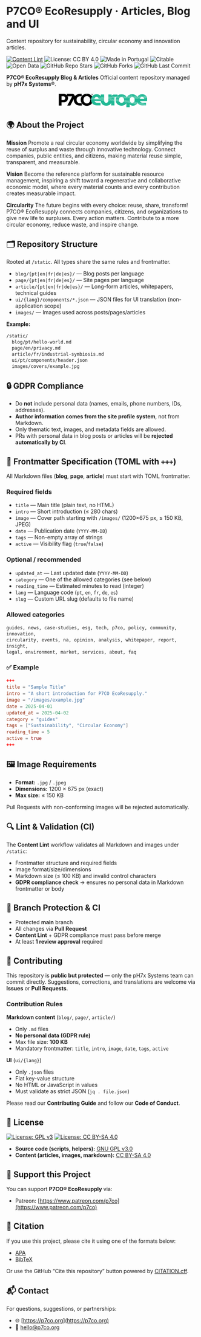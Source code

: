 # P7CO® EcoResupply · Articles, Blog and UI

Content repository for sustainability, circular economy and innovation articles.

[![Content Lint](https://github.com/jtlivio/P7CO/actions/workflows/content-lint.yml/badge.svg)](https://github.com/jtlivio/P7CO/actions/workflows/content-lint.yml) ![License: CC BY 4.0](https://img.shields.io/badge/license-CC--BY--4.0-green) ![Made in Portugal](https://img.shields.io/badge/made%20in-Portugal-red) ![Citable](https://img.shields.io/badge/citable-yes-blue) ![Open Data](https://img.shields.io/badge/open--data-verified-brightgreen) ![GitHub Repo Stars](https://img.shields.io/github/stars/jtlivio/P7CO?style=social) ![GitHub Forks](https://img.shields.io/github/forks/jtlivio/P7CO?style=social) ![GitHub Last Commit](https://img.shields.io/github/last-commit/jtlivio/P7CO)

**P7CO® EcoResupply Blog & Articles**
Official content repository managed by **pH7x Systems®**.

<p align="center">
  <img src="static/images/p7co.png" alt="P7CO® EcoResupply Logo" width="240"/>
</p>

## 🌍 About the Project

**Mission**
Promote a real circular economy worldwide by simplifying the reuse of surplus and waste through innovative technology. Connect companies, public entities, and citizens, making material reuse simple, transparent, and measurable.

**Vision**
Become the reference platform for sustainable resource management, inspiring a shift toward a regenerative and collaborative economic model, where every material counts and every contribution creates measurable impact.

**Circularity**
The future begins with every choice: reuse, share, transform! P7CO® EcoResupply connects companies, citizens, and organizations to give new life to surpluses. Every action matters. Contribute to a more circular economy, reduce waste, and inspire change.

## 🗂️ Repository Structure

Rooted at `/static`. All types share the same rules and frontmatter.

* `blog/{pt|en|fr|de|es}/` — Blog posts per language
* `page/{pt|en|fr|de|es}/` — Site pages per language
* `article/{pt|en|fr|de|es}/` — Long-form articles, whitepapers, technical guides
* `ui/{lang}/components/*.json` — JSON files for UI translation (non-application scope)
* `images/` — Images used across posts/pages/articles

**Example:**

```
/static/
  blog/pt/hello-world.md
  page/en/privacy.md
  article/fr/industrial-symbiosis.md
  ui/pt/components/header.json
  images/covers/example.jpg
```

## 🔒 GDPR Compliance

* Do **not** include personal data (names, emails, phone numbers, IDs, addresses).
* **Author information comes from the site profile system**, not from Markdown.
* Only thematic text, images, and metadata fields are allowed.
* PRs with personal data in blog posts or articles will be **rejected automatically by CI**.

## 📌 Frontmatter Specification (TOML with `+++`)

All Markdown files (**blog**, **page**, **article**) must start with TOML frontmatter.

### Required fields

* `title` — Main title (plain text, no HTML)
* `intro` — Short introduction (≤ 280 chars)
* `image` — Cover path starting with `/images/` (1200×675 px, ≤ 150 KB, JPEG)
* `date` — Publication date (`YYYY-MM-DD`)
* `tags` — Non-empty array of strings
* `active` — Visibility flag (`true`/`false`)

### Optional / recommended

* `updated_at` — Last updated date (`YYYY-MM-DD`)
* `category` — One of the allowed categories (see below)
* `reading_time` — Estimated minutes to read (integer)
* `lang` — Language code (`pt`, `en`, `fr`, `de`, `es`)
* `slug` — Custom URL slug (defaults to file name)

### Allowed categories

```
guides, news, case-studies, esg, tech, p7co, policy, community, innovation,
circularity, events, na, opinion, analysis, whitepaper, report, insight,
legal, environment, market, services, about, faq
```

### ✅ Example

```toml
+++
title = "Sample Title"
intro = "A short introduction for P7CO EcoResupply."
image = "/images/example.jpg"
date = 2025-04-01
updated_at = 2025-04-02
category = "guides"
tags = ["Sustainability", "Circular Economy"]
reading_time = 5
active = true
+++
```

## 🖼️ Image Requirements

* **Format:** `.jpg` / `.jpeg`
* **Dimensions:** 1200 × 675 px (exact)
* **Max size:** ≤ 150 KB

Pull Requests with non-conforming images will be rejected automatically.

## 🔍 Lint & Validation (CI)

The **Content Lint** workflow validates all Markdown and images under `/static`:

* Frontmatter structure and required fields
* Image format/size/dimensions
* Markdown size (≤ 100 KB) and invalid control characters
* **GDPR compliance check** → ensures no personal data in Markdown frontmatter or body

## 🔐 Branch Protection & CI

* Protected **main** branch
* All changes via **Pull Request**
* **Content Lint** + GDPR compliance must pass before merge
* At least **1 review approval** required

## 🤝 Contributing

This repository is **public but protected** — only the pH7x Systems team can commit directly. Suggestions, corrections, and translations are welcome via **Issues** or **Pull Requests**.

### Contribution Rules

**Markdown content** (`blog/`, `page/`, `article/`)

* Only `.md` files
* **No personal data (GDPR rule)**
* Max file size: **100 KB**
* Mandatory frontmatter: `title`, `intro`, `image`, `date`, `tags`, `active`

**UI** (`ui/{lang}`)

* Only `.json` files
* Flat key-value structure
* No HTML or JavaScript in values
* Must validate as strict JSON (`jq . file.json`)

Please read our **Contributing Guide** and follow our **Code of Conduct**.

## 📜 License

[![License: GPL v3](https://img.shields.io/badge/License-GPLv3-blue.svg)](LICENSE-arti.md) [![License: CC BY-SA 4.0](https://img.shields.io/badge/License-CC%20BY--SA%204.0-lightgrey.svg)](LICENSE-content.md)

* **Source code (scripts, helpers):** [GNU GPL v3.0](LICENSE-arti.md)
* **Content (articles, images, markdown):** [CC BY-SA 4.0](LICENSE-content.md)

## 💚 Support this Project

You can support **P7CO® EcoResupply** via:

* Patreon: [https://www.patreon.com/p7co](https://www.patreon.com/p7co)

## 📖 Citation

If you use this project, please cite it using one of the formats below:

* [APA](./CITATION.apa.txt)
* [BibTeX](./CITATION.bib)

Or use the GitHub “Cite this repository” button powered by [CITATION.cff](./CITATION.cff).

## 📬 Contact

For questions, suggestions, or partnerships:

* 🌐 [https://p7co.org](https://p7co.org)
* 📩 [hello@p7co.org](mailto:hello@p7co.org)
